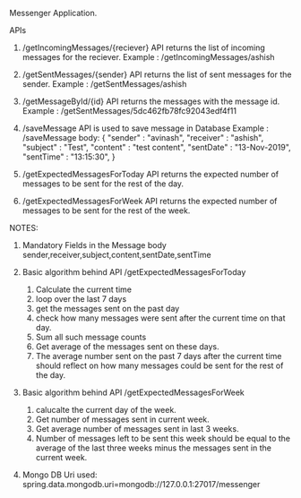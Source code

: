 Messenger Application.

APIs

1. /getIncomingMessages/{reciever}
    API returns the list of incoming messages for the reciever.
    Example : /getIncomingMessages/ashish
   
2. /getSentMessages/{sender}
    API returns the list of sent messages for the sender.
    Example : /getSentMessages/ashish

3. /getMessageById/{id}
    API returns the messages with the message id.
    Example : /getSentMessages/5dc462fb78fc92043edf4f11
    
4. /saveMessage
    API is used to save message in Database
    Example : /saveMessage
    body:   {
            "sender" : "avinash",
            "receiver" : "ashish",
            "subject" : "Test",
            "content" : "test content",
            "sentDate" : "13-Nov-2019",
            "sentTime" : "13:15:30",
            }
    
5. /getExpectedMessagesForToday
     API returns the expected number of messages to be sent for the rest of the day.
     
6. /getExpectedMessagesForWeek
     API returns the expected number of messages to be sent for the rest of the week.
     
     

NOTES:

1. Mandatory Fields in the Message body
    sender,receiver,subject,content,sentDate,sentTime
    
2. Basic algorithm behind API /getExpectedMessagesForToday
    1. Calculate the current time
    2. loop over the last 7 days
    3. get the messages sent on the past day
    4. check how many messages were sent after the current time on that day.
    5. Sum all such message counts
    6. Get average of the messages sent on these days.
    7. The average number sent on the past 7 days after the current time should reflect on how many messages could be sent for the rest        of the day.
    
 3. Basic algorithm behind API /getExpectedMessagesForWeek
    1. calucalte the current day of the week.
    2. Get number of messages sent in current week.
    3. Get average number of messages sent in last 3 weeks.
    4. Number of messages left to be sent this week should be equal to the average of the last three weeks minus the messages sent in          the current week.
    
  4. Mongo DB Uri used:
     spring.data.mongodb.uri=mongodb://127.0.0.1:27017/messenger

  
